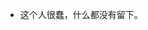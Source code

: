 - 这个人很蠢，什么都没有留下。

<!---
cocacoye/cocacoye is a ✨ special ✨ repository because its `README.md` (this file) appears on your GitHub profile.
You can click the Preview link to take a look at your changes.
--->
